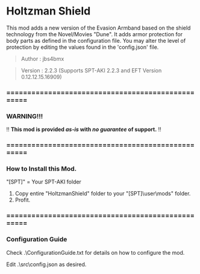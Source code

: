 # Holtzman Shield

This mod adds a new version of the Evasion Armband based on the shield technology from the Novel/Movies "Dune". It adds armor protection for body parts as defined in the configuration file. You may alter the level of protection by editing the values found in the 'config.json' file.

>Author  : jbs4bmx

>Version : 2.2.3 (Supports SPT-AKI 2.2.3 and EFT Version 0.12.12.15.16909)




### ==================================================


### WARNING!!!
:bangbang: **This mod is provided _as-is_ with _no guarantee_ of support.** :bangbang:


### ==================================================


### How to Install this Mod.
"[SPT]" = Your SPT-AKI folder

1. Copy entire "HoltzmanShield" folder to your "[SPT]\user\mods\" folder.
2. Profit.


### ==================================================


### Configuration Guide
Check .\ConfigurationGuide.txt for details on how to configure the mod.

Edit .\src\config.json as desired.

